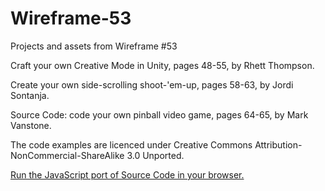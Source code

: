 # Wireframe-53
Projects and assets from Wireframe #53

Craft your own Creative Mode in Unity, pages 48-55, by Rhett Thompson.

Create your own side-scrolling shoot-'em-up, pages 58-63, by Jordi Sontanja.

Source Code: code your own pinball video game, pages 64-65, by Mark Vanstone.

The code examples are licenced under Creative Commons Attribution-NonCommercial-ShareAlike 3.0 Unported.

[Run the JavaScript port of Source Code in your browser.](https://thisarray.github.io/Wireframe-53/source-code-pinball/pinball.html)
